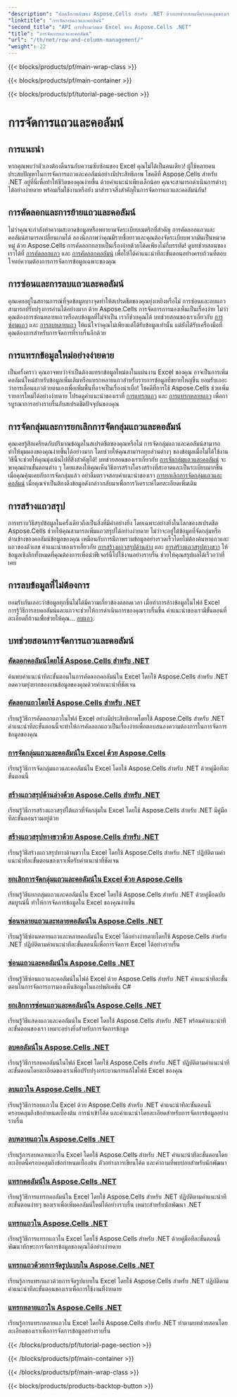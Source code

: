 ```yaml
---
"description": "ปลดล็อกพลังของ Aspose.Cells สำหรับ .NET ด้วยบทช่วยสอนที่ครอบคลุมของเราเกี่ยวกับการจัดการแถวและคอลัมน์เพื่อเสริมทักษะ Excel ของคุณได้อย่างง่ายดาย"
"linktitle": "การจัดการแถวและคอลัมน์"
"second_title": "API การประมวลผล Excel ของ Aspose.Cells .NET"
"title": "การจัดการแถวและคอลัมน์"
"url": "/th/net/row-and-column-management/"
"weight": 22
---
```


{{< blocks/products/pf/main-wrap-class >}}

{{< blocks/products/pf/main-container >}}

{{< blocks/products/pf/tutorial-page-section >}}

# การจัดการแถวและคอลัมน์

## การแนะนำ

หากคุณพบว่าตัวเองต้องดิ้นรนกับความซับซ้อนของ Excel คุณไม่ได้เป็นคนเดียว! ผู้ใช้หลายคนประสบปัญหาในการจัดการแถวและคอลัมน์อย่างมีประสิทธิภาพ โชคดีที่ Aspose.Cells สำหรับ .NET อยู่ที่นี่เพื่อทำให้ชีวิตของคุณง่ายขึ้น ด้วยคำแนะนำเพียงเล็กน้อย คุณจะสามารถดำเนินการต่างๆ ได้อย่างง่ายดาย พร้อมเริ่มใช้งานหรือยัง มาสำรวจสิ่งสำคัญในการจัดการแถวและคอลัมน์กัน!

## การคัดลอกและการย้ายแถวและคอลัมน์

ไม่ว่าคุณจะกำลังทำความสะอาดข้อมูลหรือพยายามจัดระเบียบเมตริกที่สำคัญ การคัดลอกแถวและคอลัมน์สามารถเปลี่ยนเกมได้ ลองนึกภาพว่าคุณมีรายชื่อยาวและคุณต้องจัดระเบียบพวกมันเป็นหมวดหมู่ ด้วย Aspose.Cells การคัดลอกกลายเป็นเรื่องง่ายด้วยโค้ดเพียงไม่กี่บรรทัด! ดูบทช่วยสอนของเราได้ที่ [การคัดลอกแถว](./copying-rows/) และ [การคัดลอกคอลัมน์](./copying-columns/) เพื่อให้ได้คำแนะนำทีละขั้นตอนอย่างครบถ้วนที่ตอบโจทย์ความต้องการการจัดการข้อมูลเฉพาะของคุณ

## การซ่อนและการลบแถวและคอลัมน์

คุณเคยอยู่ในสถานการณ์ที่จุดข้อมูลบางจุดทำให้สเปรดชีตของคุณยุ่งเหยิงหรือไม่ การซ่อนและลบแถวสามารถปรับปรุงการอ่านได้อย่างมาก ด้วย Aspose.Cells การจัดการการมองเห็นเป็นเรื่องง่าย ไม่ว่าคุณต้องการซ่อนหลายแถวหรือลบข้อมูลที่ไม่จำเป็น เราก็ช่วยคุณได้ บทช่วยสอนของเราเกี่ยวกับ [การซ่อนแถว](./hide-rows-columns-aspose-cells/) และ [การลบหลายแถว](./delete-multiple-rows-aspose-cells/) ให้แน่ใจว่าคุณไม่เพียงแต่ได้รับข้อมูลเท่านั้น แต่ยังได้รับเครื่องมือที่คุณต้องการสำหรับการจัดการที่ราบรื่นอีกด้วย

## การแทรกข้อมูลใหม่อย่างง่ายดาย

เป็นครั้งคราว คุณอาจพบว่าจำเป็นต้องแทรกข้อมูลใหม่ลงในแผ่นงาน Excel ของคุณ อาจเป็นการเพิ่มคอลัมน์ใหม่สำหรับข้อมูลเพิ่มเติมหรือแทรกหลายแถวสำหรับรายการข้อมูลที่ขยายใหญ่ขึ้น ยอมรับเถอะว่าการเลื่อนแถวด้วยตนเองเพื่อเพิ่มพื้นที่อาจเป็นเรื่องน่าเบื่อ! โชคดีที่การใช้ Aspose.Cells ช่วยเพิ่มรายการใหม่ได้อย่างง่ายดาย โปรดดูคำแนะนำของเราที่ [การแทรกแถว](./insert-row-aspose-cells/) และ [การแทรกหลายแถว](./insert-multiple-rows-aspose-cells/) เพื่อการบูรณาการอย่างราบรื่นกับสเปรดชีตปัจจุบันของคุณ

## การจัดกลุ่มและการยกเลิกการจัดกลุ่มแถวและคอลัมน์

คุณเคยรู้สึกเครียดกับปริมาณข้อมูลในสเปรดชีตของคุณหรือไม่ การจัดกลุ่มแถวและคอลัมน์สามารถทำให้มุมมองของคุณง่ายขึ้นได้อย่างมาก โดยช่วยให้คุณสามารถยุบส่วนต่างๆ ของข้อมูลเมื่อไม่ได้ใช้งาน วิธีนี้จะช่วยให้คุณมุ่งเน้นไปที่สิ่งสำคัญได้! บทช่วยสอนของเราเกี่ยวกับ [การจัดกลุ่มแถวและคอลัมน์](./grouping-rows-and-columns/) จะพาคุณผ่านขั้นตอนต่าง ๆ โดยแสดงให้คุณเห็นวิธีการสร้างโครงสร้างที่สะอาดและเป็นระเบียบมากขึ้น เมื่อคุณคุ้นเคยกับการจัดกลุ่มแล้ว อย่าลืมตรวจสอบคำแนะนำของเรา [การยกเลิกการจัดกลุ่มแถวและคอลัมน์](./ungrouping-rows-and-columns/) เมื่อคุณจำเป็นต้องดึงข้อมูลดังกล่าวกลับมาเพื่อการวิเคราะห์โดยละเอียดเพิ่มเติม

## การสร้างแถวสรุป

การทราบวิธีสรุปข้อมูลในครั้งเดียวถือเป็นสิ่งที่มีค่าอย่างยิ่ง โดยเฉพาะอย่างยิ่งในโลกของสเปรดชีต Aspose.Cells ช่วยให้คุณสามารถเพิ่มแถวสรุปได้อย่างง่ายดาย ไม่ว่าจะอยู่ใต้ข้อมูลที่จัดกลุ่มหรือด้านข้างของคอลัมน์ข้อมูลของคุณ เหมือนกับการมีภาพรวมข้อมูลอย่างรวดเร็วโดยไม่ต้องค้นหาแถวและแถวของตัวเลข คำแนะนำของเราเกี่ยวกับ [การสร้างแถวสรุปด้านล่าง](./summary-row-below/) และ [การสร้างแถวสรุปทางขวา](./summary-row-right/) ให้ข้อมูลเชิงลึกทั้งหมดที่คุณต้องการเพื่อนำฟีเจอร์นี้ไปใช้งานอย่างราบรื่น ช่วยให้คุณสรุปผลได้เร็วกว่าที่เคย

## การลบข้อมูลที่ไม่ต้องการ

ยอมรับกันเถอะว่าข้อมูลทุกชิ้นไม่ได้มีความเกี่ยวข้องตลอดเวลา เมื่อทำการล้างข้อมูลในไฟล์ Excel การรู้วิธีการลบคอลัมน์และแถวจะช่วยให้การดำเนินการของคุณราบรื่นขึ้น คำแนะนำของเรามีขั้นตอนที่ละเอียดถี่ถ้วนเพื่อช่วยให้คุณ... [ลบแถว](./delete-row-aspose-cells/).

## บทช่วยสอนการจัดการแถวและคอลัมน์
### [คัดลอกคอลัมน์โดยใช้ Aspose.Cells สำหรับ .NET](./copying-columns/)
ค้นพบคำแนะนำทีละขั้นตอนในการคัดลอกคอลัมน์ใน Excel โดยใช้ Aspose.Cells สำหรับ .NET ลดความยุ่งยากของงานข้อมูลของคุณด้วยคำแนะนำที่ชัดเจน
### [คัดลอกแถวโดยใช้ Aspose.Cells สำหรับ .NET](./copying-rows/)
เรียนรู้วิธีการคัดลอกแถวในไฟล์ Excel อย่างมีประสิทธิภาพโดยใช้ Aspose.Cells สำหรับ .NET คำแนะนำทีละขั้นตอนนี้จะทำให้การคัดลอกแถวเป็นเรื่องง่ายเพื่อตอบสนองความต้องการในการจัดการข้อมูลของคุณ
### [การจัดกลุ่มแถวและคอลัมน์ใน Excel ด้วย Aspose.Cells](./grouping-rows-and-columns/)
เรียนรู้วิธีการจัดกลุ่มแถวและคอลัมน์ใน Excel โดยใช้ Aspose.Cells สำหรับ .NET ด้วยคู่มือทีละขั้นตอนนี้
### [สร้างแถวสรุปด้านล่างด้วย Aspose.Cells สำหรับ .NET](./summary-row-below/)
เรียนรู้วิธีการสร้างแถวสรุปใต้แถวที่จัดกลุ่มใน Excel โดยใช้ Aspose.Cells สำหรับ .NET มีคู่มือทีละขั้นตอนรวมอยู่ด้วย
### [สร้างแถวสรุปทางขวาด้วย Aspose.Cells สำหรับ .NET](./summary-row-right/)
เรียนรู้วิธีสร้างแถวสรุปทางด้านขวาใน Excel โดยใช้ Aspose.Cells สำหรับ .NET ปฏิบัติตามคำแนะนำทีละขั้นตอนของเราเพื่อรับคำแนะนำที่ชัดเจน
### [ยกเลิกการจัดกลุ่มแถวและคอลัมน์ใน Excel ด้วย Aspose.Cells](./ungrouping-rows-and-columns/)
เรียนรู้วิธีแยกกลุ่มแถวและคอลัมน์ใน Excel โดยใช้ Aspose.Cells สำหรับ .NET ด้วยคู่มือฉบับสมบูรณ์นี้ ทำให้การจัดการข้อมูลใน Excel ของคุณง่ายขึ้น
### [ซ่อนหลายแถวและหลายคอลัมน์ใน Aspose.Cells .NET](./hide-multiple-rows-columns-aspose-cells/)
เรียนรู้วิธีซ่อนหลายแถวและหลายคอลัมน์ใน Excel ได้อย่างง่ายดายโดยใช้ Aspose.Cells สำหรับ .NET ปฏิบัติตามคำแนะนำทีละขั้นตอนนี้เพื่อการจัดการ Excel ได้อย่างราบรื่น
### [ซ่อนแถวและคอลัมน์ใน Aspose.Cells .NET](./hide-rows-columns-aspose-cells/)
เรียนรู้วิธีซ่อนแถวและคอลัมน์ในไฟล์ Excel ด้วย Aspose.Cells สำหรับ .NET คำแนะนำทีละขั้นตอนในการจัดการการมองเห็นข้อมูลในแอปพลิเคชัน C#
### [ยกเลิกการซ่อนแถวและคอลัมน์ใน Aspose.Cells .NET](./unhide-rows-columns-aspose-cells/)
เรียนรู้วิธีแสดงแถวและคอลัมน์ใน Excel โดยใช้ Aspose.Cells สำหรับ .NET พร้อมคำแนะนำทีละขั้นตอนของเรา เหมาะอย่างยิ่งสำหรับการจัดการข้อมูล
### [ลบคอลัมน์ใน Aspose.Cells .NET](./delete-column-aspose-cells/)
เรียนรู้วิธีการลบคอลัมน์ในไฟล์ Excel โดยใช้ Aspose.Cells สำหรับ .NET ปฏิบัติตามคำแนะนำทีละขั้นตอนโดยละเอียดของเราเพื่อปรับปรุงกระบวนการแก้ไขไฟล์ Excel ของคุณ
### [ลบแถวใน Aspose.Cells .NET](./delete-row-aspose-cells/)
เรียนรู้วิธีการลบแถวใน Excel ด้วย Aspose.Cells สำหรับ .NET คำแนะนำทีละขั้นตอนนี้ครอบคลุมถึงข้อกำหนดเบื้องต้น การนำเข้าโค้ด และคำแนะนำโดยละเอียดสำหรับการจัดการข้อมูลอย่างราบรื่น
### [ลบหลายแถวใน Aspose.Cells .NET](./delete-multiple-rows-aspose-cells/)
เรียนรู้การลบหลายแถวใน Excel โดยใช้ Aspose.Cells สำหรับ .NET คำแนะนำทีละขั้นตอนโดยละเอียดนี้ครอบคลุมถึงข้อกำหนดเบื้องต้น ตัวอย่างการเขียนโค้ด และคำถามที่พบบ่อยสำหรับนักพัฒนา
### [แทรกคอลัมน์ใน Aspose.Cells .NET](./insert-column-aspose-cells/)
เรียนรู้วิธีการแทรกคอลัมน์ใน Excel โดยใช้ Aspose.Cells สำหรับ .NET ปฏิบัติตามคำแนะนำทีละขั้นตอนง่ายๆ ของเราเพื่อเพิ่มคอลัมน์ใหม่ได้อย่างราบรื่น เหมาะสำหรับนักพัฒนา .NET
### [แทรกแถวใน Aspose.Cells .NET](./insert-row-aspose-cells/)
เรียนรู้วิธีการแทรกแถวใน Excel โดยใช้ Aspose.Cells สำหรับ .NET ด้วยคู่มือทีละขั้นตอนนี้ พัฒนาทักษะการจัดการข้อมูลของคุณได้อย่างง่ายดาย
### [แทรกแถวด้วยการจัดรูปแบบใน Aspose.Cells .NET](./insert-row-formatting-aspose-cells/)
เรียนรู้การแทรกแถวด้วยการจัดรูปแบบใน Excel โดยใช้ Aspose.Cells สำหรับ .NET ปฏิบัติตามคำแนะนำทีละขั้นตอนของเราเพื่อการใช้งานที่ง่ายดาย
### [แทรกหลายแถวใน Aspose.Cells .NET](./insert-multiple-rows-aspose-cells/)
เรียนรู้การแทรกหลายแถวใน Excel โดยใช้ Aspose.Cells สำหรับ .NET ทำตามบทช่วยสอนโดยละเอียดของเราเพื่อการจัดการข้อมูลอย่างราบรื่น

{{< /blocks/products/pf/tutorial-page-section >}}

{{< /blocks/products/pf/main-container >}}

{{< /blocks/products/pf/main-wrap-class >}}

{{< blocks/products/products-backtop-button >}}